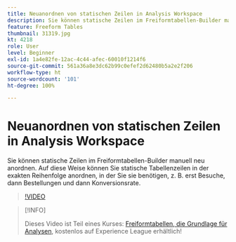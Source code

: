 ```yaml
---
title: Neuanordnen von statischen Zeilen in Analysis Workspace
description: Sie können statische Zeilen im Freiformtabellen-Builder manuell neu anordnen. Auf diese Weise können Sie statische Tabellenzeilen in der exakten Reihenfolge anordnen, in der Sie sie benötigen, z. B. erst Besuche, dann Bestellungen und dann Konversionsrate.
feature: Freeform Tables
thumbnail: 31319.jpg
kt: 4218
role: User
level: Beginner
exl-id: 1a4e82fe-12ac-4c44-afec-60010f1214f6
source-git-commit: 561a36a8e3dc62b99c0efef2d62480b5a2e2f206
workflow-type: ht
source-wordcount: '101'
ht-degree: 100%

---
```


# Neuanordnen von statischen Zeilen in Analysis Workspace

Sie können statische Zeilen im Freiformtabellen-Builder manuell neu anordnen. Auf diese Weise können Sie statische Tabellenzeilen in der exakten Reihenfolge anordnen, in der Sie sie benötigen, z. B. erst Besuche, dann Bestellungen und dann Konversionsrate.

>[!VIDEO](https://video.tv.adobe.com/v/31319/?quality=12)

>[!INFO]
>
> Dieses Video ist Teil eines Kurses: [Freiformtabellen, die Grundlage für Analysen](https://experienceleague.adobe.com/?recommended=Analytics-U-1-2020.3), kostenlos auf Experience League erhältlich!
